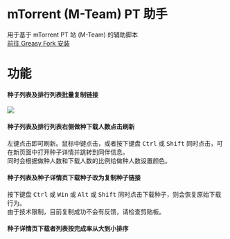 # mTorrent (M-Team) PT 助手
用于基于 mTorrent PT 站 (M-Team) 的辅助脚本  
[前往 Greasy Fork 安装](https://greasyfork.org/zh-CN/scripts/492464-mtorrent-m-team-pt-helper)

# 功能
#### 种子列表及排行列表批量复制链接
![](https://github.com/ysc3839/mTorrent-PT-Helper/assets/12028138/79a2f9a6-98a3-43d7-8b5f-6966206ea216)

#### 种子列表及排行列表右侧做种下载人数点击刷新
左键点击即可刷新。鼠标中键点击，或者按下键盘 <kbd>Ctrl</kbd> 或 <kbd>Shift</kbd> 同时点击，可在新页面中打开种子详情并跳转到同伴信息。  
同时会根据做种人数和下载人数的比例给做种人数设置颜色。

#### 种子列表及种子详情页下载种子改为复制种子链接
按下键盘 <kbd>Ctrl</kbd> 或 <kbd>Win</kbd> 或 <kbd>Alt</kbd> 或 <kbd>Shift</kbd> 同时点击下载种子，则会恢复原始下载行为。  
由于技术限制，目前复制成功不会有反馈，请检查剪贴板。

#### 种子详情页下载者列表按完成率从大到小排序

